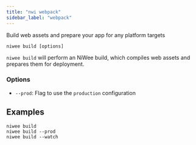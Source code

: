 ```yaml
---
title: "nwi webpack"
sidebar_label: "webpack"
---
```


Build web assets and prepare your app for any platform targets

```shell
niwee build [options]
```

`niwee build` will perform an NiWee build, which compiles web assets and prepares them for deployment.

### Options

 - `--prod`: Flag to use the `production` configuration 
      

## Examples

```shell
niwee build 
niwee build --prod
niwee build --watch
```